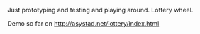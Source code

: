 Just prototyping and testing and playing around. Lottery wheel.

Demo so far on http://asystad.net/lottery/index.html